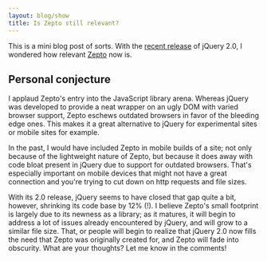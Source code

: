 ```yaml
---
layout: blog/show
title: Is Zepto still relevant?
---
```

This is a mini blog post of sorts. With the [recent release](http://blog.jquery.com/2013/04/18/jquery-2-0-released/ "jQuery 2.0 released") of jQuery 2.0, I wondered how relevant [Zepto](http://zeptojs.com/ "ZeptoJS") now is.

## Personal conjecture

 I applaud Zepto's entry into the JavaScript library arena. Whereas jQuery was developed to provide a neat wrapper on an ugly DOM with varied browser support, Zepto eschews outdated browsers in favor of the bleeding edge ones. This makes it a great alternative to jQuery for experimental sites or mobile sites for example.

In the past, I would have included Zepto in mobile builds of a site; not only because of the lightweight nature of Zepto, but because it does away with code bloat present in jQuery due to support for outdated browsers. That's especially important on mobile devices that might not have a great connection and you're trying to cut down on http requests and file sizes.

With its 2.0 release, jQuery seems to have closed that gap quite a bit, however, shrinking its code base by 12% (!). I believe Zepto's small footprint is largely due to its newness as a library; as it matures, it will begin to address a lot of issues already encountered by jQuery, and will grow to a similar file size. That, or people will begin to realize that jQuery 2.0 now fills the need that Zepto was originally created for, and Zepto will fade into obscurity. What are your thoughts? Let me know in the comments!
